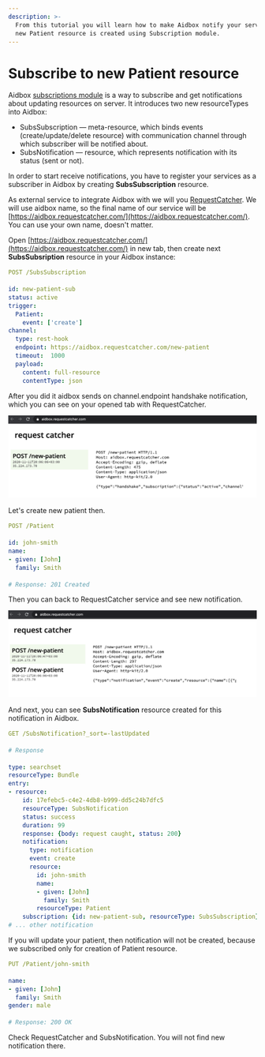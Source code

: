 ```yaml
---
description: >-
  From this tutorial you will learn how to make Aidbox notify your service when
  new Patient resource is created using Subscription module.
---
```


# Subscribe to new Patient resource

Aidbox [subscriptions module](../advanced/reactive-api-and-subscriptions/subscriptions-1.md) is a way to subscribe and get notifications about updating resources on server. It introduces two new resourceTypes into Aidbox:

* SubsSubscription — meta-resource, which binds events \(create/update/delete resource\) with communication channel through which subscriber will be notified about.
* SubsNotification — resource, which represents notification with its status \(sent or not\).

In order to start receive notifications, you have to register your services as a subscriber in Aidbox by creating **SubsSubscription** resource.

As external service to integrate Aidbox with we will you [RequestCatcher](https://requestcatcher.com/). We will use aidbox name, so the final name of our service will be [https://aidbox.requestcatcher.com/](https://aidbox.requestcatcher.com/). You can use your own name, doesn't matter.

Open [https://aidbox.requestcatcher.com/](https://aidbox.requestcatcher.com/) in new tab, then create next **SubsSubsription** resource in your Aidbox instance:

```yaml
POST /SubsSubscription

id: new-patient-sub
status: active
trigger:
  Patient: 
    event: ['create']
channel:
  type: rest-hook
  endpoint: https://aidbox.requestcatcher.com/new-patient
  timeout:  1000
  payload:
    content: full-resource
    contentType: json
```

After you did it aidbox sends on channel.endpoint handshake notification, which you can see on your opened tab with RequestCatcher.

![](../.gitbook/assets/screenshot-2020-11-11-at-20.06.20.png)

Let's create new patient then.

```yaml
POST /Patient

id: john-smith 
name:
- given: [John]
  family: Smith

# Response: 201 Created
```

Then you can back to RequestCatcher service and see new notification.

![](../.gitbook/assets/screenshot-2020-11-11-at-20.06.57.png)

And next, you can see **SubsNotification** resource created for this notification in Aidbox.

```yaml
GET /SubsNotification?_sort=-lastUpdated

# Response

type: searchset
resourceType: Bundle
entry:
- resource:
    id: 17efebc5-c4e2-4db8-b999-dd5c24b7dfc5
    resourceType: SubsNotification
    status: success
    duration: 99
    response: {body: request caught, status: 200}
    notification:
      type: notification
      event: create
      resource:
        id: john-smith
        name:
        - given: [John]
          family: Smith
        resourceType: Patient
    subscription: {id: new-patient-sub, resourceType: SubsSubscription}
# ... other notification
```

If you will update your patient, then notification will not be created, because we subscribed only for creation of Patient resource.

```yaml
PUT /Patient/john-smith

name:
- given: [John]
  family: Smith
gender: male

# Response: 200 OK
```

Check RequestCatcher and SubsNotification. You will not find new notification there.

